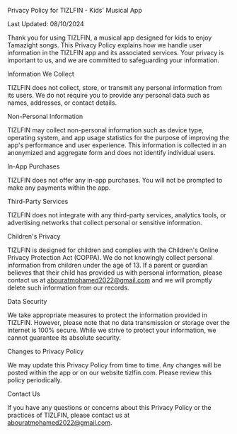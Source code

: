 Privacy Policy for TIZLFIN - Kids' Musical App

Last Updated: 08/10/2024

Thank you for using TIZLFIN, a musical app designed for kids to enjoy Tamazight songs. This Privacy Policy explains how we handle user information in the TIZLFIN app and its associated services. Your privacy is important to us, and we are committed to safeguarding your information.

Information We Collect

TIZLFIN does not collect, store, or transmit any personal information from its users. We do not require you to provide any personal data such as names, addresses, or contact details.

Non-Personal Information

TIZLFIN may collect non-personal information such as device type, operating system, and app usage statistics for the purpose of improving the app's performance and user experience. This information is collected in an anonymized and aggregate form and does not identify individual users.

In-App Purchases

TIZLFIN does not offer any in-app purchases. You will not be prompted to make any payments within the app.

Third-Party Services

TIZLFIN does not integrate with any third-party services, analytics tools, or advertising networks that collect personal or sensitive information.

Children's Privacy

TIZLFIN is designed for children and complies with the Children's Online Privacy Protection Act (COPPA). We do not knowingly collect personal information from children under the age of 13. If a parent or guardian believes that their child has provided us with personal information, please contact us at abouratmohamed2022@gmail.com and we will promptly delete such information from our records.

Data Security

We take appropriate measures to protect the information provided in TIZLFIN. However, please note that no data transmission or storage over the internet is 100% secure. While we strive to protect your information, we cannot guarantee its absolute security.

Changes to Privacy Policy

We may update this Privacy Policy from time to time. Any changes will be posted within the app or on our website tizlfin.com. Please review this policy periodically.

Contact Us

If you have any questions or concerns about this Privacy Policy or the practices of TIZLFIN, please contact us at abouratmohamed2022@gmail.com.

